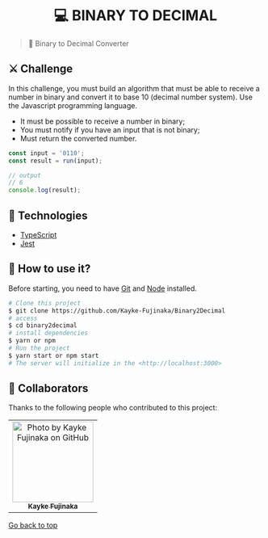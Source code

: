 <h1 align="center">💻 BINARY TO DECIMAL</h1>

> 🔎 Binary to Decimal Converter

## ⚔️ Challenge

In this challenge, you must build an algorithm that must be able to receive a number in binary and convert it to base 10 (decimal number system). Use the Javascript programming language.
- It must be possible to receive a number in binary;
- You must notify if you have an input that is not binary;
- Must return the converted number.

```javascript
const input = '0110';
const result = run(input);

// output
// 6
console.log(result);
```

## 🚀 Technologies ##

- [TypeScript](https://www.typescriptlang.org/docs/)
- [Jest](https://jestjs.io/pt-BR/docs/getting-started)

## :closed_book: How to use it? ##

Before starting, you need to have [Git](https://git-scm.com) and [Node](https://nodejs.org/en/) installed.

```bash
# Clone this project
$ git clone https://github.com/Kayke-Fujinaka/Binary2Decimal
# access
$ cd binary2decimal
# install dependencies
$ yarn or npm
# Run the project
$ yarn start or npm start
# The server will initialize in the <http://localhost:3000>
```

## 🤝 Collaborators

Thanks to the following people who contributed to this project:

<table>
  <tr>
    <td align="center">
      <a href="#">
        <img src="https://avatars.githubusercontent.com/u/98772000?s=400&u=80de9af672be7f75cc7a546838552cf63d5b82fe&v=4" width="160px;" alt="Photo by Kayke Fujinaka on GitHub"/><br>
        <sub>
          <b>Kayke Fujinaka</b>
        </sub>
      </a>
    </all>
  </tr>
</table>

<a href="#top">Go back to top</a>
